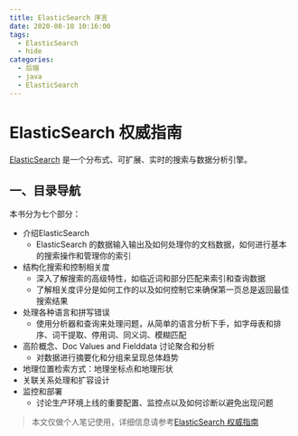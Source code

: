```yaml
---
title: ElasticSearch 序言
date: 2020-08-10 10:16:00
tags:
  - ElasticSearch
  - hide
categories:
  - 后端
  - java
  - ElasticSearch
---
```


# ElasticSearch 权威指南

[ElasticSearch](https://www.elastic.co/guide/cn/elasticsearch/guide/current/index.html) 是一个分布式、可扩展、实时的搜索与数据分析引擎。

## 一、目录导航

本书分为七个部分：

- 介绍ElasticSearch
  - ElasticSearch 的数据输入输出及如何处理你的文档数据，如何进行基本的搜索操作和管理你的索引
- 结构化搜索和控制相关度
  - 深入了解搜索的高级特性，如临近词和部分匹配来索引和查询数据
  - 了解相关度评分是如何工作的以及如何控制它来确保第一页总是返回最佳搜索结果
- 处理各种语言和拼写错误
  - 使用分析器和查询来处理问题，从简单的语言分析下手，如字母表和排序、词干提取、停用词、同义词、模糊匹配
- 高阶概念、Doc Values and Fielddata 讨论聚合和分析
  - 对数据进行摘要化和分组来呈现总体趋势
- 地理位置检索方式：地理坐标点和地理形状
- 关联关系处理和扩容设计
- 监控和部署
  - 讨论生产环境上线的重要配置、监控点以及如何诊断以避免出现问题

> 本文仅做个人笔记使用，详细信息请参考[ElasticSearch 权威指南](https://www.elastic.co/guide/cn/elasticsearch/guide/current/index.html)